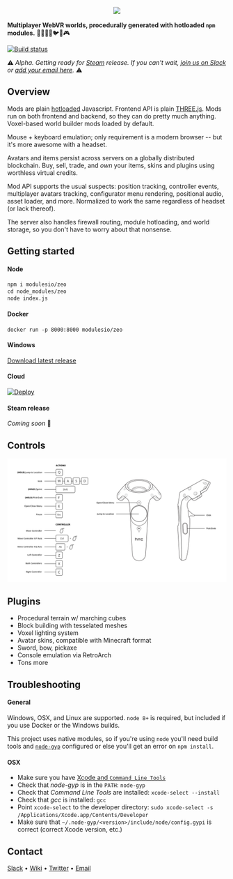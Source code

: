 <p align="center"><img src="https://cdn.rawgit.com/modulesio/zeo/989fc50f00e699231ba7fba54262d1a35e814924/public/img/logo-name.svg" width="200px"></p>

**Multiplayer WebVR worlds, procedurally generated with hotloaded `npm` modules.** 🌱🌳🌋🌲🐦🏃🎮

[![Build status](https://ci.appveyor.com/api/projects/status/x16vv3nrqm248rp0?svg=true)](https://ci.appveyor.com/project/modulesio/zeo)

:warning: _Alpha. Getting ready for [Steam](http://steampowered.com/) release. If you can't wait, [join us on Slack](zeovr.slack.com) or [add your email here](http://eepurl.com/cDEnID)._ :warning:

## Overview

Mods are plain [hotloaded](https://github.com/modulesio/archae/) Javascript. Frontend API is plain [THREE.js](https://github.com/mrdoob/three.js/). Mods run on both frontend and backend, so they can do pretty much anything. Voxel-based world builder mods loaded by default.

Mouse + keyboard emulation; only requirement is a modern browser -- but it's more awesome with a headset.

Avatars and items persist across servers on a globally distributed blockchain. Buy, sell, trade, and _own_ your items, skins and plugins using worthless virtual credits.

Mod API supports the usual suspects: position tracking, controller events, multiplayer avatars tracking, configurator menu rendering, positional audio, asset loader, and more. Normalized to work the same regardless of headset (or lack thereof).

The server also handles firewall routing, module hotloading, and world storage, so you don't have to worry about that nonsense.

## Getting started

#### Node

```
npm i modulesio/zeo
cd node_modules/zeo
node index.js
```

#### Docker

```
docker run -p 8000:8000 modulesio/zeo
```

#### Windows

[Download latest release](https://ci.appveyor.com/project/modulesio/zeo/build/artifacts)

#### Cloud

[![Deploy](https://www.herokucdn.com/deploy/button.svg)](https://heroku.com/deploy)

#### Steam release

_Coming soon_ 🦄

## Controls

![Controls](/public/img/controls.png)

## Plugins

- Procedural terrain w/ marching cubes
- Block building with tesselated meshes
- Voxel lighting system
- Avatar skins, compatible with Minecraft format
- Sword, bow, pickaxe
- Console emulation via RetroArch
- Tons more

## Troubleshooting

#### General

Windows, OSX, and Linux are supported. `node 8+` is required, but included if you use Docker or the Windows builds.

This project uses native modules, so if you're using `node` you'll need build tools and [`node-gyp`](https://github.com/nodejs/node-gyp) configured or else you'll get an error on `npm install`.

#### OSX

- Make sure you have [Xcode and `Command Line Tools`](https://github.com/nodejs/node-gyp#on-mac-os-x)
- Check that _node-gyp_ is in the `PATH`: `node-gyp`
- Check that _Command Line Tools_ are installed: `xcode-select --install`
- Check that _gcc_ is installed: `gcc`
- Point `xcode-select` to the developer directory: `sudo xcode-select -s /Applications/Xcode.app/Contents/Developer`
- Make sure that `~/.node-gyp/<version>/include/node/config.gypi` is correct (correct Xcode version, etc.)

## Contact

[Slack](zeovr.slack.com) • [Wiki](zeovr.wikia.com) • [Twitter](https://twitter.com/modulesio) • [Email](mailto:a@modules.io)
